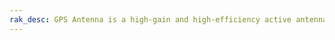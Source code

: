 ```yaml
---
rak_desc: GPS Antenna is a high-gain and high-efficiency active antenna designed with lightning protection antistatic (LNA) feature.
---
```


<rk-redirect to="/Product-Categories/Accessories/GPS-Antenna/Datasheet/" />